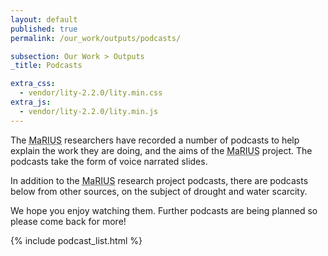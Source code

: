 ```yaml
---
layout: default
published: true
permalink: /our_work/outputs/podcasts/

subsection: Our Work > Outputs
_title: Podcasts

extra_css:
  - vendor/lity-2.2.0/lity.min.css
extra_js:
  - vendor/lity-2.2.0/lity.min.js
---
```

The <abbr title="Managing the Risks, Impacts and Uncertainties of drought and water Scarcity">MaRIUS</abbr> researchers have recorded a number of podcasts to help explain the work they are doing, and the aims of the <abbr title="Managing the Risks, Impacts and Uncertainties of drought and water Scarcity">MaRIUS</abbr> project.  The podcasts take the form of voice narrated slides.

In addition to the <abbr title="Managing the Risks, Impacts and Uncertainties of drought and water Scarcity">MaRIUS</abbr> research project podcasts, there are podcasts below from other sources, on the subject of drought and water scarcity.

We hope you enjoy watching them. Further podcasts are being planned so please come back for more! 

{% include podcast_list.html %}